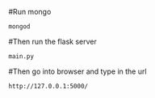 #Run mongo
```
mongod
```

#Then run the flask server
```
main.py
```
#Then go into browser and type in the url
```
http://127.0.0.1:5000/
```


